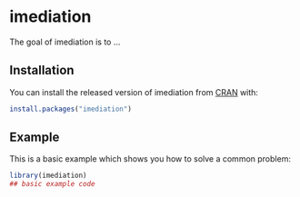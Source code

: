 
# imediation

<!-- badges: start -->
<!-- badges: end -->

The goal of imediation is to ...

## Installation

You can install the released version of imediation from [CRAN](https://CRAN.R-project.org) with:

``` r
install.packages("imediation")
```

## Example

This is a basic example which shows you how to solve a common problem:

``` r
library(imediation)
## basic example code
```

